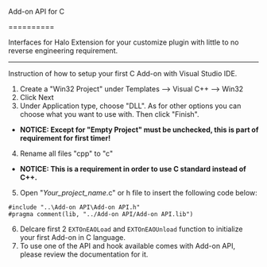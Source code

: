 Add-on API for C

==========

Interfaces for Halo Extension for your customize plugin with little to no reverse engineering requirement.

---

Instruction of how to setup your first C Add-on with Visual Studio IDE.

1. Create a "Win32 Project" under Templates --> Visual C++ --> Win32
2. Click Next
3. Under Application type, choose "DLL". As for other options you can choose what you want to use with. Then click "Finish".
  * **NOTICE: Except for "Empty Project" must be unchecked, this is part of requirement for first timer!**
4. Rename all files "cpp" to "c"
  * **NOTICE: This is a requirement in order to use C standard instead of C++.**
5. Open "_Your_project_name_.c" or h file to insert the following code below:
  ```
#include "..\Add-on API\Add-on API.h"
#pragma comment(lib, "../Add-on API/Add-on API.lib")
```

6. Delcare first 2 `EXTOnEAOLoad` and `EXTOnEAOUnload` function to initialize your first Add-on in C language.
7. To use one of the API and hook available comes with Add-on API, please review the documentation for it.
